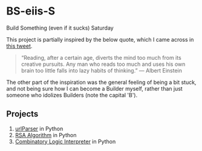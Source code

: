 # BS-eiis-S
Build Something (even if it sucks) Saturday

This project is partially inspired by the below quote, which I came across in [this tweet](https://twitter.com/DayanaBreathe/status/1456733443816103943?s=20).
> “Reading, after a certain age, diverts the mind too much from its creative pursuits. Any man who reads too much and uses his own brain too little falls into lazy habits of thinking.” ― Albert Einstein

The other part of the inspiration was the general feeling of being a bit stuck, and not being sure how I can become a Builder myself, rather than just someone who idolizes Builders (note the capital 'B').

## Projects
1. [urlParser](https://github.com/ian-double-u/BS-eiis-S/tree/main/urlParser) in Python
2. [RSA Algorithm](https://github.com/ian-double-u/BS-eiis-S/tree/main/RSA) in Python
3. [Combinatory Logic Interpreter](https://github.com/ian-double-u/BS-eiis-S/tree/main/CLinterpreter) in Python
